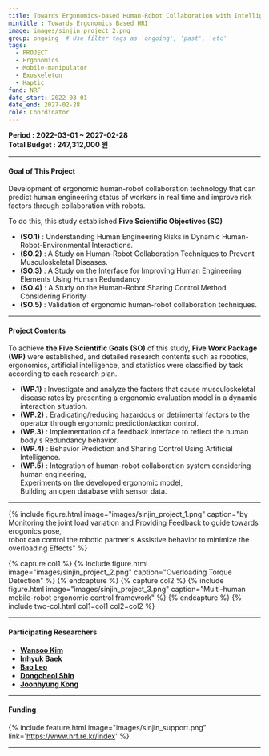 ```yaml
---
title: Towards Ergonomics-based Human-Robot Collaboration with Intelligent Anticipatory Behaviours
mintitle : Towards Ergonomics Based HRI
image: images/sinjin_project_2.png
group: ongoing  # Use filter tags as 'ongoing', 'past', 'etc'
tags:
  - PROJECT
  - Ergonomics
  - Mobile-manipulator
  - Exoskeleton
  - Haptic
fund: NRF  
date_start: 2022-03-01
date_end: 2027-02-28
role: Coordinator
---
```


**<i class="fas fa-sync"></i> Period : 2022-03-01 ~ 2027-02-28**   
**<i class="fas fa-won-sign"></i> Total Budget : 247,312,000 원**    

***     
#### <i class="fas fa-edit"></i>  **Goal of This Project**
Development of ergonomic human-robot collaboration technology that can predict human engineering status of workers in real time and improve risk factors through collaboration with robots.    

To do this, this study established **Five Scientific Objectives (SO)**
- **(SO.1)** : Understanding Human Engineering Risks in Dynamic Human-Robot-Environmental Interactions.
- **(SO.2)** : A Study on Human-Robot Collaboration Techniques to Prevent Musculoskeletal Diseases.
- **(SO.3)** : A Study on the Interface for Improving Human Engineering Elements Using Human Redundancy
- **(SO.4)** : A Study on the Human-Robot Sharing Control Method Considering Priority
- **(SO.5)** : Validation of ergonomic human-robot collaboration techniques.


***
#### <i class="far fa-edit"></i>  **Project Contents**   
To achieve **the Five Scientific Goals (SO)** of this study, **Five Work Package (WP)** were established, and detailed research contents such as robotics, ergonomics, artificial intelligence, and statistics were classified by task according to each research plan.

- **(WP.1)** : Investigate and analyze the factors that cause musculoskeletal disease rates by presenting a ergonomic evaluation model in a dynamic interaction situation.
- **(WP.2)** : Eradicating/reducing hazardous or detrimental factors to the operator through ergonomic prediction/action control.
- **(WP.3)** : Implementation of a feedback interface to reflect the human body's Redundancy behavior.
- **(WP.4)** : Behavior Prediction and Sharing Control Using Artificial Intelligence.
- **(WP.5)** : Integration of human-robot collaboration system considering human engineering,   
Experiments on the developed ergonomic model,   
Building an open database with sensor data.      


***    
{%
  include figure.html
  image="images/sinjin_project_1.png"
  caption="by Monitoring the joint load variation and Providing Feedback to guide towards erogonics pose,    
  robot can control the robotic partner's Assistive behavior to minimize the overloading Effects"
%}     

{% capture col1 %}
{%
  include figure.html
  image="images/sinjin_project_2.png"
  caption="Overloading Torque Detection"
%}
{% endcapture %}
{% capture col2 %}
{%
  include figure.html
  image="images/sinjin_project_3.png"
  caption="Multi-human mobile-robot ergonomic control framework"
%}
{% endcapture %}
{% include two-col.html col1=col1 col2=col2 %}   

***    

#### **<i class="fas fa-user-circle"></i> Participating Researchers**
* [**Wansoo Kim**](http://harco.hanyang.ac.kr/members/Wansoo-Kim.html)
* [**Inhyuk Baek**](http://harco.hanyang.ac.kr/members/Inhyuk-Baek.html)
* [**Bao Leo**](http://harco.hanyang.ac.kr/members/LE-BAO.html)
* [**Dongcheol Shin**](http://harco.hanyang.ac.kr/members/Dongcheol-Shin.html)
* [**Joonhyung Kong**](http://harco.hanyang.ac.kr/members/Joonhyung-Kong.html)

***

#### **<i class="fas fa-money-bill-wave-alt"></i> Funding**

{%
  include feature.html
  image="images/sinjin_support.png"
  link='https://www.nrf.re.kr/index'
%}

***